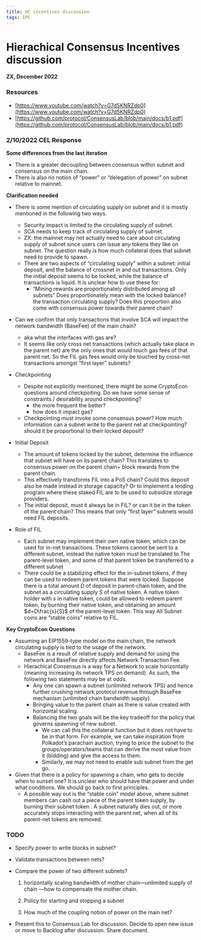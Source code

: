 ```yaml
---
title: HC incentives discussion
tags: IPC
---
```


# Hierachical Consensus Incentives discussion

#### ZX, December 2022

### Resources

- [https://www.youtube.com/watch?v=G7d5KNRZdp0](https://www.youtube.com/watch?v=G7d5KNRZdp0)
- [https://github.com/protocol/ConsensusLab/blob/main/docs/b1.pdf](https://github.com/protocol/ConsensusLab/blob/main/docs/b1.pdf)

### 2/10/2022 CEL Response

**Some differences from the last iteration**

- There is a greater decoupling between consensus within subnet and consensus on the main chain.
- There is also no notion of “power” or “delegation of power” on subnet relative to mainnet.

**Clarification needed**

- There is some mention of circulating supply on subnet and it is mostly mentioned in the following two ways.
    - Security impact is limited to the circulating supply of subnet.
    - SCA needs to keep track of circulating supply of subnet.
    - ZX: the mainnet may not actually need to care about circulating supply of subnet since users can issue any tokens they like on subnet. The question really is how much collateral does that subnet need to provide to spawn.
    - There are two aspects of “circulating supply” within a subnet: initial deposit, and the balance of crossnet in and out transactions. Only the initial deposit seems to be locked, while the balance of transactions is liquid.  It is unclear how to use these for:
        - “Mining rewards are proportionately distributed among all subnets” Does proportionately mean with the locked balance? the transaction circulating supply? Does this proportion also come with consensus power towards their parent chain?
- Can we confirm that only transactions that involve SCA will impact the network bandwidth (BaseFee) of the main chain?
    - aka what the interfaces with gas are?
    - It seems like only cross net transactions (which actually take place in the parent net) are the only ones that would touch gas fees of that parent net. So the FIL gas fees would only be touched by cross-net transactions amongst “first layer” subnets?
    
- Checkpointing
    - Despite not explicitly mentioned, there might be some CryptoEcon questions around checkpoiting. Do we have some sense of constraints / desirability around checkpointing?
        - the more frequent the better?
        - how does it impact gas?
    - Checkpointing must invoke some consensus power? How much information can a subnet write to the parent net at checkpointing? should it be proportional to their locked deposit?
- Initial Deposit
    - The amount of tokens locked by the subnet, determine the influence that subnet will have on its parent chain? This translates to consensus power on the parent chain+ block rewards from the parent chain.
    - This effectively transforms FIL into a PoS chain? Could this deposit also be made instead in storage capacity? Or to implement a lending program where these staked FIL are to be used to subsidize storage providers.
    - The initial deposit, must it always be in FIL? or can it be in the token of the parent chain? This means that only “first layer” subnets would need FIL deposits.
- Role of FIL
    - Each subnet may implement their own native token, which can be used for in-net transactions. These tokens cannot be sent to a different subnet, instead the native token must be translated to The parent-level token, and some of that parent token be transferred to a different subnet
    - There could be a stabilizing effect for the in-subnet tokens, if they can be used to redeem parent tokens that were locked. Suppose there is a total amount $D$ of deposit in parent-chain token, and the subnet as a circulating supply $S$ of native token. A native token holder with $s$ in native token, could be allowed to redeem parent token, by burning their native token, and obtaining an amount $d=D\frac{s}{S}$ of the parent-level token. This way All Subnet coins are “stable coins” relative to FIL.

**Key CryptoEcon Questions**

- Assuming an EIP1559-type model on the main chain, the network circulating supply is tied to the usage of the network.
    - BaseFee is a result of relative supply and demand for using the network and BaseFee directly affects Network Transaction Fee.
    - Hierachical Consensus is a way for a Network to scale horizontally (meaning increasing its network TPS on demand). As such, the following two statements may be at odds.
        - Any one can spawn a subnet (unlimited network TPS) and hence further crushing network protocol revenue through BaseFee mechanism (unlimited chain bandwidth supply).
        - Bringing value to the parent chain as there is value created with horizontal scaling.
        - Balancing the two goals will be the key tradeoff for the policy that governs spawning of new subnet.
            - We can call this the collateral function but it does not have to be in that form. For example, we can take inspiration from Polkadot’s parachain auction, trying to price the subnet to the groups/operators/teams that can derive the most value from it (bidding) and give the access to them.
            - Similarly, we may not need to enable sub subnet from the get go.
- Given that there is a policy for spawning a chain, who gets to decide when to sunset one? It is unclear who should have that power and under what conditions. We should go back to first principles.
    - A possible way out is the “stable coin” model above, where subnet members can cash out a piece of the parent token supply, by burning their subnet token . A subnet naturally dies out, or more accurately stops interacting with the parent net, when all of its parent-net tokens are removed.
    
### TODO
    
- Specify power to write blocks in subnet?
    
- Validate transactions between nets?
    
- Compare the power of two different subnets?
    
    1) horizontally scaling bandwidth of mother chain—unlimited supply of chain —how to compensate the mother chain.
    
    2) Policy for starting and stopping a subnet
    
    3) How much of the coupling notion of power on the main net?
    
- Present this to Consensus Lab for discussion.  Decide to open new issue or move to Backlog after discussion.  Share document.